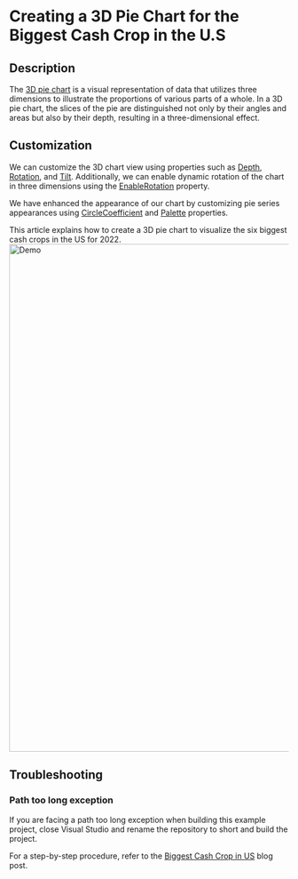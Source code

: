 # Creating a 3D Pie Chart for the Biggest Cash Crop in the U.S

## Description
The [3D pie chart](https://www.syncfusion.com/wpf-controls/charts/wpf-3d-pie-chart) is a visual representation of data that utilizes three dimensions to illustrate the proportions of various parts of a whole. In a 3D pie chart, the slices of the pie are distinguished not only by their angles and areas but also by their depth, resulting in a three-dimensional effect.

## Customization
We can customize the 3D chart view using properties such as [Depth](https://help.syncfusion.com/cr/wpf/Syncfusion.UI.Xaml.Charts.SfChart3D.html#Syncfusion_UI_Xaml_Charts_SfChart3D_Depth), [Rotation](https://help.syncfusion.com/cr/wpf/Syncfusion.UI.Xaml.Charts.SfChart3D.html#Syncfusion_UI_Xaml_Charts_SfChart3D_Rotation), and [Tilt](https://help.syncfusion.com/cr/wpf/Syncfusion.UI.Xaml.Charts.SfChart3D.html#Syncfusion_UI_Xaml_Charts_SfChart3D_Tilt). Additionally, we can enable dynamic rotation of the chart in three dimensions using the [EnableRotation](https://help.syncfusion.com/cr/wpf/Syncfusion.UI.Xaml.Charts.SfChart3D.html#Syncfusion_UI_Xaml_Charts_SfChart3D_EnableRotation) property.

We have enhanced the appearance of our chart by customizing pie series appearances using [CircleCoefficient](https://help.syncfusion.com/cr/wpf/Syncfusion.UI.Xaml.Charts.CircularSeriesBase3D.html#Syncfusion_UI_Xaml_Charts_CircularSeriesBase3D_CircleCoefficient) and [Palette](https://help.syncfusion.com/cr/wpf/Syncfusion.UI.Xaml.Charts.ChartSeriesBase.html#Syncfusion_UI_Xaml_Charts_ChartSeriesBase_Palette) properties.

This article explains how to create a 3D pie chart to visualize the six biggest cash crops in the US for 2022.
<img width="914" alt="Demo" src="https://github.com/SyncfusionExamples/Creating-a-3D-Pie-Chart-for-the-Biggest-Cash-Crop-in-the-U.S/assets/103025761/ed25b897-5385-40bf-9258-f9093fc2e539">


## Troubleshooting
### Path too long exception
If you are facing a path too long exception when building this example project, close Visual Studio and rename the repository to short and build the project.

For a step-by-step procedure, refer to the [Biggest Cash Crop in US]() blog post.
